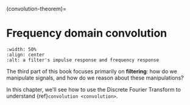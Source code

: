 (convolution-theorem)=
# Frequency domain convolution

```{image} ../images/chapter10.svg
:width: 50%
:align: center
:alt: a filter's impulse response and frequency response
```

The third part of this book focuses primarily on **filtering**: how do we manipulate signals, and how do we reason about these manipulations?

In this chapter, we'll see how to use the Discrete Fourier Transform to understand {ref}`convolution <convolution>`.